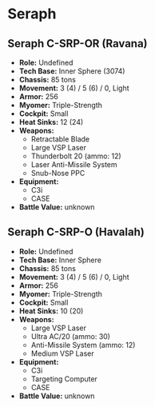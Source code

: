 # Seraph
## Seraph C-SRP-OR (Ravana)
- **Role:** Undefined
- **Tech Base:** Inner Sphere (3074)
- **Chassis:** 85 tons
- **Movement:** 3 (4) / 5 (6) / 0, Light
- **Armor:** 256
- **Myomer:** Triple-Strength
- **Cockpit:** Small
- **Heat Sinks:** 12 (24)
- **Weapons:**
  - Retractable Blade
  - Large VSP Laser
  - Thunderbolt 20 (ammo: 12)
  - Laser Anti-Missile System
  - Snub-Nose PPC
- **Equipment:**
  - C3i
  - CASE
- **Battle Value:** unknown

## Seraph C-SRP-O (Havalah)
- **Role:** Undefined
- **Tech Base:** Inner Sphere
- **Chassis:** 85 tons
- **Movement:** 3 (4) / 5 (6) / 0, Light
- **Armor:** 256
- **Myomer:** Triple-Strength
- **Cockpit:** Small
- **Heat Sinks:** 10 (20)
- **Weapons:**
  - Large VSP Laser
  - Ultra AC/20 (ammo: 30)
  - Anti-Missile System (ammo: 12)
  - Medium VSP Laser
- **Equipment:**
  - C3i
  - Targeting Computer
  - CASE
- **Battle Value:** unknown

